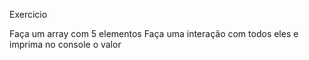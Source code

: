 Exercicio

Faça um array com 5 elementos 
Faça uma interação com todos eles e imprima no console o valor